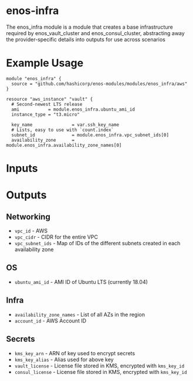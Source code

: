 # enos-infra
The enos_infra module is a module that creates a base infrastructure required by enos_vault_cluster and enos_consul_cluster, abstracting away the provider-specific details into outputs for use across scenarios

# Example Usage
```
module "enos_infra" {
  source = "github.com/hashicorp/enos-modules/modules/enos_infra/aws"
}

resource "aws_instance" "vault" {
  # Second-newest LTS release
  ami           = module.enos_infra.ubuntu_ami_id
  instance_type = "t3.micro"

  key_name               = var.ssh_key_name
  # Lists, easy to use with `count.index`
  subnet_id              = module.enos_infra.vpc_subnet_ids[0]
  availability_zone      = module.enos_infra.availability_zone_names[0]
```  
# Inputs

# Outputs
## Networking
* `vpc_id` - AWS 
* `vpc_cidr` - CIDR for the entire VPC
* `vpc_subnet_ids` - Map of IDs of the different subnets created in each availability zone
## OS
* `ubuntu_ami_id` - AMI ID of Ubuntu LTS (currently 18.04)
## Infra
* `availability_zone_names` - List of all AZs in the region
* `account_id` - AWS Account ID
## Secrets
* `kms_key_arn` - ARN of key used to encrypt secrets
* `kms_key_alias` - Alias used for above key
* `vault_license` - License file stored in KMS, encrypted with `kms_key_id`
* `consul_license` - License file stored in KMS, encrypted with `kms_key_id`
